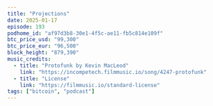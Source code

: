 ```yaml
---
title: "Projections"
date: 2025-01-17
episode: 193
podhome_id: "af97d3b8-30e1-4f5c-ae11-fb5c814e109f"
btc_price_usd: "99,300"
btc_price_eur: "96,500"
block_height: "879,390"
music_credits:
  - title: "Protofunk by Kevin MacLeod"
    link: "https://incompetech.filmmusic.io/song/4247-protofunk"
  - title: "License"
    link: "https://filmmusic.io/standard-license"
tags: ["bitcoin", "podcast"]
---
```

